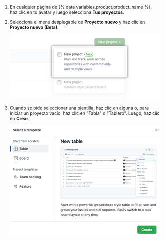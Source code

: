 1. En cualquier página de {% data variables.product.product_name %}, haz clic en tu avatar y luego selecciona **Tus proyectos**.
1. Selecciona el menú desplegable de **Proyecto nuevo** y haz clic en **Proyecto nuevo (Beta)**.

   ![Proyecto nueuvo](/assets/images/help/issues/new_project_beta.png)
1. Cuando se pide seleccionar una plantilla, haz clic en alguna o, para iniciar un proyecto vacío, haz clic en "Tabla" o "Tablero". Luego, haz clic en **Crear**.

   ![Captura de pantalla que muestra el modo de selección de plantilla](/assets/images/help/issues/projects-select-template.png)
